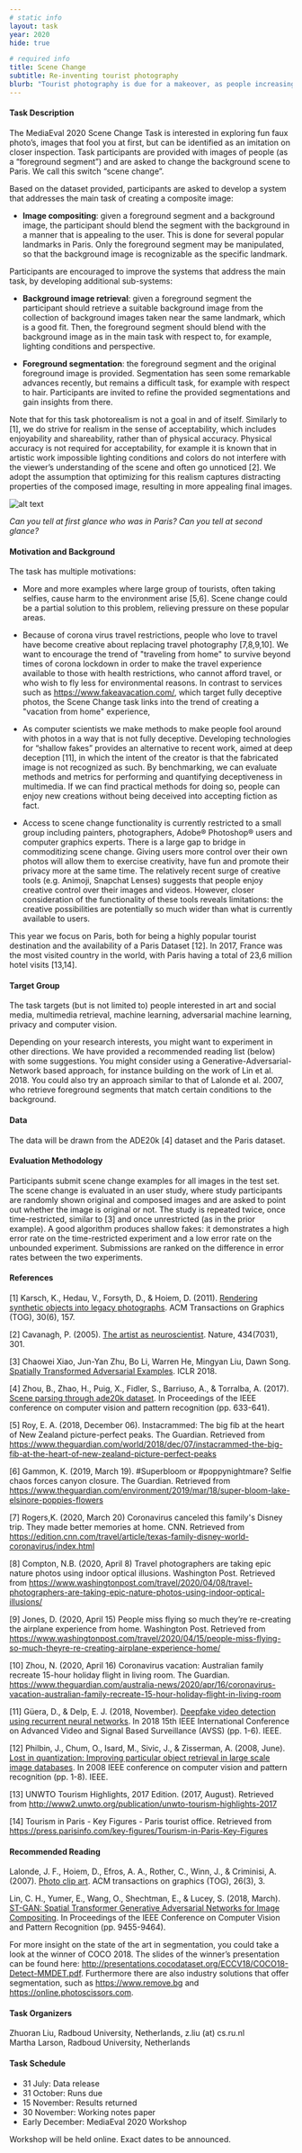```yaml
---
# static info
layout: task
year: 2020
hide: true

# required info
title: Scene Change
subtitle: Re-inventing tourist photography
blurb: "Tourist photography is due for a makeover, as people increasingly avoid travel due to environmental or safety concerns. In this task, participants create image composites: given a photo of a person, they must change the background to a popular tourist site. The special twist: a Scene Change photo must be fun without being deceptive. In other words, the photo fools you at first, but is identifiable as a composite upon closer inspection."
---
```


<!-- # please respect the structure below-->


#### Task Description
The MediaEval 2020 Scene Change Task is interested in exploring fun faux photo’s, images that fool you at first, but can be identified as an imitation on closer inspection. Task participants are provided with images of people (as a “foreground segment”) and are asked to change the background scene to Paris. We call this switch “scene change”.

Based on the dataset provided, participants are asked to develop a system that addresses the main task of creating a composite image:

* **Image compositing**: given a foreground segment and a background image, the participant should blend the segment with the background in a manner that is appealing to the user. This is done for several popular landmarks in Paris. Only the foreground segment may be manipulated, so that the background image is recognizable as the specific landmark.

Participants are encouraged to improve the systems that address the main task, by developing additional sub-systems:

* **Background image retrieval**: given a foreground segment the participant should retrieve a suitable background image from the collection of background images taken near the same landmark, which is a good fit. Then, the foreground segment should blend with the background image as in the main task with respect to, for example, lighting conditions and perspective.

* **Foreground segmentation**: the foreground segment and the original foreground image is provided. Segmentation has seen some remarkable advances recently, but remains a difficult task, for example with respect to hair. Participants are invited to refine the provided segmentations and gain insights from there.

Note that for this task photorealism is not a goal in and of itself. Similarly to [1], we do strive for realism in the sense of acceptability, which includes enjoyability and shareability, rather than of physical accuracy. Physical accuracy is not required for acceptability, for example it is known that in artistic work impossible lighting conditions and colors do not interfere with the viewer’s understanding of the scene and often go unnoticed [2]. We adopt the assumption that optimizing for this realism captures distracting properties of the composed image, resulting in more appealing final images.

![alt text](http://multimediaeval.org/mediaeval2019/scenechange/files/page119-scenechangeexample.png)

*Can you tell at first glance who was in Paris? Can you tell at second glance?*


#### Motivation and Background
The task has multiple motivations:

* More and more examples where large group of tourists, often taking selfies, cause harm to the environment arise [5,6]. Scene change could be a partial solution to this problem, relieving pressure on these popular areas.

* Because of corona virus travel restrictions, people who love to travel have become creative about replacing travel photography [7,8,9,10]. We want to encourage the trend of "traveling from home" to survive beyond times of corona lockdown in order to make the travel experience available to those with health restrictions, who cannot afford travel, or who wish to fly less for environmental reasons. In contrast to services such as https://www.fakeavacation.com/, which target fully deceptive photos, the Scene Change task links into the trend of creating a "vacation from home" experience, 

* As computer scientists we make methods to make people fool around with photos in a way that is not fully deceptive. Developing technologies for “shallow fakes” provides an alternative to recent work, aimed at deep deception [11], in which the intent of the creator is that the fabricated image is not recognized as such. By benchmarking, we can evaluate methods and metrics for performing and quantifying deceptiveness in multimedia. If we can find practical methods for doing so, people can enjoy new creations without being deceived into accepting fiction as fact.

* Access to scene change functionality is currently restricted to a small group including painters, photographers, Adobe® Photoshop® users and computer graphics experts. There is a large gap to bridge in commoditizing scene change. Giving users more control over their own photos will allow them to exercise creativity, have fun and promote their privacy more at the same time. The relatively recent surge of creative tools (e.g. Animoji, Snapchat Lenses) suggests that people enjoy creative control over their images and videos. However, closer consideration of the functionality of these tools reveals limitations: the creative possibilities are potentially so much wider than what is currently available to users.

This year we focus on Paris, both for being a highly popular tourist destination and the availability of a Paris Dataset [12]. In 2017, France was the most visited country in the world, with Paris having a total of 23,6 million hotel visits [13,14].


#### Target Group
The task targets (but is not limited to) people interested in art and social media, multimedia retrieval, machine learning, adversarial machine learning, privacy and computer vision.

Depending on your research interests, you might want to experiment in other directions. We have provided a recommended reading list (below) with some suggestions. You might consider using a Generative-Adversarial-Network based approach, for instance building on the work of Lin et al. 2018. You could also try an approach similar to that of Lalonde et al. 2007, who retrieve foreground segments that match certain conditions to the background.


#### Data
The data will be drawn from the ADE20k [4] dataset and the Paris dataset.


#### Evaluation Methodology
Participants submit scene change examples for all images in the test set. The scene change is evaluated in an user study, where study participants are randomly shown original and composed images and are asked to point out whether the image is original or not. The study is repeated twice, once time-restricted, similar to [3] and once unrestricted (as in the prior example). A good algorithm produces shallow fakes: it demonstrates a high error rate on the time-restricted experiment and a low error rate on the unbounded experiment. Submissions are ranked on the difference in error rates between the two experiments.


#### References
<!-- # Please use the ACM format for references https://www.acm.org/publications/authors/reference-formatting (but no DOI needed)-->
<!-- # The paper title should be a hyperlink leading to the paper online-->


[1] Karsch, K., Hedau, V., Forsyth, D., & Hoiem, D. (2011). [Rendering synthetic objects into legacy photographs](https://dl.acm.org/doi/10.1145/2070781.2024191). ACM Transactions on Graphics (TOG), 30(6), 157.

[2] Cavanagh, P. (2005). [The artist as neuroscientist](https://www.nature.com/articles/434301a). Nature, 434(7031), 301.

[3] Chaowei Xiao, Jun-Yan Zhu, Bo Li, Warren He, Mingyan Liu, Dawn Song. [Spatially Transformed Adversarial Examples](https://openreview.net/forum?id=HyydRMZC-). ICLR 2018.

[4] Zhou, B., Zhao, H., Puig, X., Fidler, S., Barriuso, A., & Torralba, A. (2017). [Scene parsing through ade20k dataset](https://ieeexplore.ieee.org/document/8100027). In Proceedings of the IEEE conference on computer vision and pattern recognition (pp. 633-641).

[5] Roy, E. A. (2018, December 06). Instacrammed: The big fib at the heart of New Zealand picture-perfect peaks. The Guardian. Retrieved from https://www.theguardian.com/world/2018/dec/07/instacrammed-the-big-fib-at-the-heart-of-new-zealand-picture-perfect-peaks

[6] Gammon, K. (2019, March 19). #Superbloom or #poppynightmare? Selfie chaos forces canyon closure. The Guardian. Retrieved from https://www.theguardian.com/environment/2019/mar/18/super-bloom-lake-elsinore-poppies-flowers

[7] Rogers,K. (2020, March 20) Coronavirus canceled this family's Disney trip. They made better memories at home. CNN. Retrieved from https://edition.cnn.com/travel/article/texas-family-disney-world-coronavirus/index.html

[8] Compton, N.B. (2020, April 8) Travel photographers are taking epic nature photos using indoor optical illusions. Washington Post. Retrieved from https://www.washingtonpost.com/travel/2020/04/08/travel-photographers-are-taking-epic-nature-photos-using-indoor-optical-illusions/

[9] Jones, D. (2020, April 15) People miss flying so much they’re re-creating the airplane experience from home. Washington Post. Retrieved from https://www.washingtonpost.com/travel/2020/04/15/people-miss-flying-so-much-theyre-re-creating-airplane-experience-home/

[10] Zhou, N. (2020, April 16) Coronavirus vacation: Australian family recreate 15-hour holiday flight in living room. The Guardian. https://www.theguardian.com/australia-news/2020/apr/16/coronavirus-vacation-australian-family-recreate-15-hour-holiday-flight-in-living-room 

[11] Güera, D., & Delp, E. J. (2018, November). [Deepfake video detection using recurrent neural networks](https://ieeexplore.ieee.org/document/8639163). In 2018 15th IEEE International Conference on Advanced Video and Signal Based Surveillance (AVSS) (pp. 1-6). IEEE.

[12] Philbin, J., Chum, O., Isard, M., Sivic, J., & Zisserman, A. (2008, June). [Lost in quantization: Improving particular object retrieval in large scale image databases](https://ieeexplore.ieee.org/document/4587635). In 2008 IEEE conference on computer vision and pattern recognition (pp. 1-8). IEEE.

[13] UNWTO Tourism Highlights, 2017 Edition. (2017, August). Retrieved from http://www2.unwto.org/publication/unwto-tourism-highlights-2017

[14] Tourism in Paris - Key Figures - Paris tourist office. Retrieved from https://press.parisinfo.com/key-figures/Tourism-in-Paris-Key-Figures

#### Recommended Reading
Lalonde, J. F., Hoiem, D., Efros, A. A., Rother, C., Winn, J., & Criminisi, A. (2007). [Photo clip art](https://dl.acm.org/doi/10.1145/1276377.1276381). ACM transactions on graphics (TOG), 26(3), 3.

Lin, C. H., Yumer, E., Wang, O., Shechtman, E., & Lucey, S. (2018, March). [ST-GAN: Spatial Transformer Generative Adversarial Networks for Image Compositing](https://openaccess.thecvf.com/content_cvpr_2018/papers/Lin_ST-GAN_Spatial_Transformer_CVPR_2018_paper.pdf). In Proceedings of the IEEE Conference on Computer Vision and Pattern Recognition (pp. 9455-9464).

For more insight on the state of the art in segmentation, you could take a look at the winner of COCO 2018. The slides of the winner’s presentation can be found here: http://presentations.cocodataset.org/ECCV18/COCO18-Detect-MMDET.pdf.
Furthermore there are also industry solutions that offer segmentation, such as https://www.remove.bg and https://online.photoscissors.com.
#### Task Organizers
<!-- # add the email address of the contact organizer-->
<p>Zhuoran Liu, Radboud University, Netherlands, z.liu (at) cs.ru.nl<br />
Martha Larson, Radboud University, Netherlands</p>

<!--#### Task Auxiliaries -->
<!-- # if there are people helping with the task, but are not bearing the main responsibility for the task, they are auxiliaries. Please delete this heading if you have no auxiliaries-->

#### Task Schedule
* 31 July: Data release <!-- # Replace XX with your date. Latest possible is 31 July-->
* 31 October: Runs due <!-- # Replace XX with your date. Latest possible is 31 October-->
* 15 November: Results returned  <!-- Fixed. Please do not change-->
* 30 November: Working notes paper  <!-- Fixed. Please do not change-->
* Early December: MediaEval 2020 Workshop <!-- Fixed. Please do not change-->

Workshop will be held online. Exact dates to be announced.
